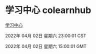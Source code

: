 # 学习中心 colearnhub
[学习中心](http://59.174.25.134:56308/colearnhub/)

2022年 04月 02日 星期六 23:00:01 CST

2022年 04月 02日 星期六 15:00:01 GMT
